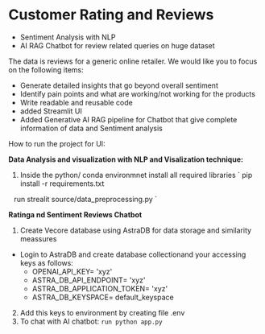 # Customer Rating and Reviews 

- Sentiment Analysis with NLP 
- AI RAG Chatbot for review related queries on huge dataset


The data is reviews for a generic online retailer. We would like you to focus on the following items:

- Generate detailed insights that go beyond overall sentiment
- Identify pain points and what are working/not working for the products
- Write readable and reusable code
- added Streamlit UI
- Added Generative AI RAG pipeline for Chatbot that give complete information of data and Sentiment analysis


How to run the project for UI:

**Data Analysis and visualization with NLP and Visalization technique:**
1. Inside the python/ conda environmnet install all required libraries
`
pip install -r requirements.txt

`
`
run strealit source/data_preprocessing.py
`

**Ratinga nd Sentiment Reviews Chatbot**

1. Create Vecore database using AstraDB for data storage and similarity meassures
- Login to AstraDB and create database collectionand your accessing keys as follows:
    - OPENAI_API_KEY= 'xyz'
    - ASTRA_DB_API_ENDPOINT= 'xyz'
    - ASTRA_DB_APPLICATION_TOKEN= 'xyz'
    - ASTRA_DB_KEYSPACE= default_keyspace

2. Add this keys to environment by creating file .env
3. To chat with AI chatbot:
`
run python app.py
`

